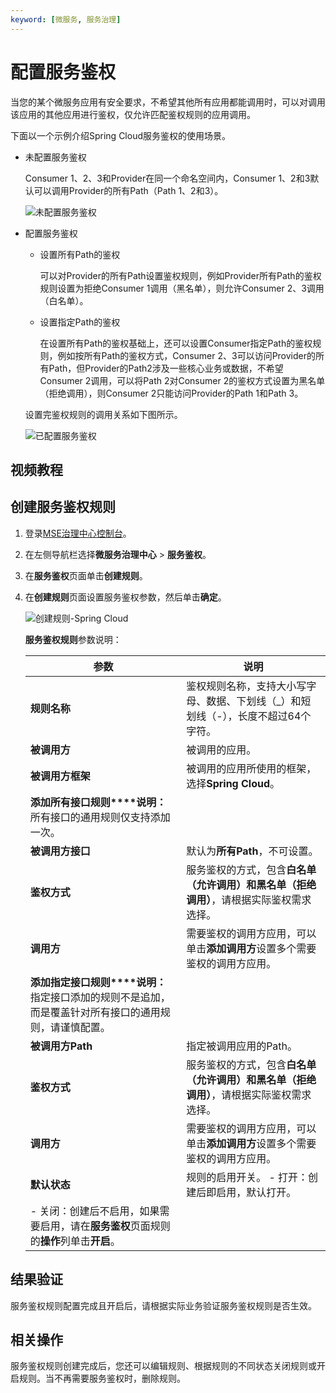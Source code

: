 ```yaml
---
keyword: [微服务, 服务治理]
---
```


# 配置服务鉴权

当您的某个微服务应用有安全要求，不希望其他所有应用都能调用时，可以对调用该应用的其他应用进行鉴权，仅允许匹配鉴权规则的应用调用。

下面以一个示例介绍Spring Cloud服务鉴权的使用场景。

-   未配置服务鉴权

    Consumer 1、2、3和Provider在同一个命名空间内，Consumer 1、2和3默认可以调用Provider的所有Path（Path 1、2和3）。

    ![未配置服务鉴权](https://static-aliyun-doc.oss-accelerate.aliyuncs.com/assets/img/zh-CN/0619132061/p87622.png)

-   配置服务鉴权

    -   设置所有Path的鉴权

        可以对Provider的所有Path设置鉴权规则，例如Provider所有Path的鉴权规则设置为拒绝Consumer 1调用（黑名单），则允许Consumer 2、3调用（白名单）。

    -   设置指定Path的鉴权

        在设置所有Path的鉴权基础上，还可以设置Consumer指定Path的鉴权规则，例如按所有Path的鉴权方式，Consumer 2、3可以访问Provider的所有Path，但Provider的Path2涉及一些核心业务或数据，不希望Consumer 2调用，可以将Path 2对Consumer 2的鉴权方式设置为黑名单（拒绝调用），则Consumer 2只能访问Provider的Path 1和Path 3。

    设置完鉴权规则的调用关系如下图所示。

    ![已配置服务鉴权](https://static-aliyun-doc.oss-accelerate.aliyuncs.com/assets/img/zh-CN/5819132061/p87624.png)


## 视频教程



## 创建服务鉴权规则

1.  登录[MSE治理中心控制台](https://mse.console.aliyun.com/?spm=a2c4g.11186623.2.13.f90a6a60WiEx0N#/msc/home)。

2.  在左侧导航栏选择**微服务治理中心** \> **服务鉴权**。

3.  在**服务鉴权**页面单击**创建规则**。

4.  在**创建规则**页面设置服务鉴权参数，然后单击**确定**。

    ![创建规则-Spring Cloud](https://static-aliyun-doc.oss-accelerate.aliyuncs.com/assets/img/zh-CN/1780361161/p99850.png)

    **服务鉴权规则**参数说明：

    |参数|说明|
    |--|--|
    |**规则名称**|鉴权规则名称，支持大小写字母、数据、下划线（\_）和短划线（-），长度不超过64个字符。|
    |**被调用方**|被调用的应用。|
    |**被调用方框架**|被调用的应用所使用的框架，选择**Spring Cloud**。|
    |**添加所有接口规则****说明：** 所有接口的通用规则仅支持添加一次。 |
    |**被调用方接口**|默认为**所有Path**，不可设置。|
    |**鉴权方式**|服务鉴权的方式，包含**白名单（允许调用）**和**黑名单（拒绝调用）**，请根据实际鉴权需求选择。|
    |**调用方**|需要鉴权的调用方应用，可以单击**添加调用方**设置多个需要鉴权的调用方应用。|
    |**添加指定接口规则****说明：** 指定接口添加的规则不是追加，而是覆盖针对所有接口的通用规则，请谨慎配置。 |
    |**被调用方Path**|指定被调用应用的Path。|
    |**鉴权方式**|服务鉴权的方式，包含**白名单（允许调用）**和**黑名单（拒绝调用）**，请根据实际鉴权需求选择。|
    |**调用方**|需要鉴权的调用方应用，可以单击**添加调用方**设置多个需要鉴权的调用方应用。|
    |**默认状态**|规则的启用开关。     -   打开：创建后即启用，默认打开。
    -   关闭：创建后不启用，如果需要启用，请在**服务鉴权**页面规则的**操作**列单击**开启**。 |


## 结果验证

服务鉴权规则配置完成且开启后，请根据实际业务验证服务鉴权规则是否生效。

## 相关操作

服务鉴权规则创建完成后，您还可以编辑规则、根据规则的不同状态关闭规则或开启规则。当不再需要服务鉴权时，删除规则。

